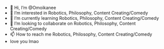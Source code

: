 - 👋 Hi, I’m @Omoikanee
- 👀 I’m interested in Robotics, Philosophy, Content Creating/Comedy
- 🌱 I’m currently learning Robotics, Philosophy, Content Creating/Comedy
- 💞️ I’m looking to collaborate on Robotics, Philosophy, Content Creating/Comedy
- 📫 How to reach me Robotics, Philosophy, Content Creating/Comedy
- love you lmao
